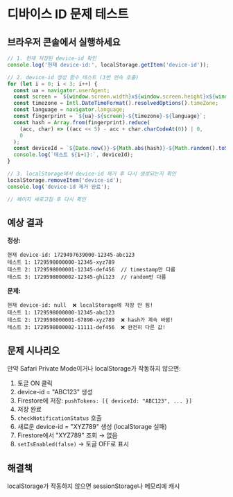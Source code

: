 # 디바이스 ID 문제 테스트

## 브라우저 콘솔에서 실행하세요

```javascript
// 1. 현재 저장된 device-id 확인
console.log('현재 device-id:', localStorage.getItem('device-id'));

// 2. device-id 생성 함수 테스트 (3번 연속 호출)
for (let i = 0; i < 3; i++) {
  const ua = navigator.userAgent;
  const screen = `${window.screen.width}x${window.screen.height}x${window.screen.colorDepth}`;
  const timezone = Intl.DateTimeFormat().resolvedOptions().timeZone;
  const language = navigator.language;
  const fingerprint = `${ua}-${screen}-${timezone}-${language}`;
  const hash = Array.from(fingerprint).reduce(
    (acc, char) => ((acc << 5) - acc + char.charCodeAt(0)) | 0,
    0
  );
  const deviceId = `${Date.now()}-${Math.abs(hash)}-${Math.random().toString(36).substring(2, 9)}`;
  console.log(`테스트 ${i+1}:`, deviceId);
}

// 3. localStorage에서 device-id 제거 후 다시 생성되는지 확인
localStorage.removeItem('device-id');
console.log('device-id 제거 완료');

// 페이지 새로고침 후 다시 확인
```

## 예상 결과

**정상:**
```
현재 device-id: 1729497639000-12345-abc123
테스트 1: 1729598000000-12345-xyz789
테스트 2: 1729598000001-12345-def456  // timestamp만 다름
테스트 3: 1729598000002-12345-ghi123  // random만 다름
```

**문제:**
```
현재 device-id: null  ❌ localStorage에 저장 안 됨!
테스트 1: 1729598000000-12345-abc123
테스트 2: 1729598000001-67890-xyz789  ❌ hash가 계속 바뀜!
테스트 3: 1729598000002-11111-def456  ❌ 완전히 다른 값!
```

## 문제 시나리오

만약 Safari Private Mode이거나 localStorage가 작동하지 않으면:
1. 토글 ON 클릭
2. device-id = "ABC123" 생성
3. Firestore에 저장: `pushTokens: [{ deviceId: "ABC123", ... }]`
4. 저장 완료
5. `checkNotificationStatus` 호출
6. 새로운 device-id = "XYZ789" 생성 (localStorage 실패)
7. Firestore에서 "XYZ789" 조회 → 없음
8. `setIsEnabled(false)` → 토글 OFF로 표시

## 해결책

localStorage가 작동하지 않으면 sessionStorage나 메모리에 캐시
